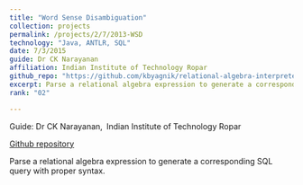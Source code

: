 ```yaml
---
title: "Word Sense Disambiguation"
collection: projects
permalink: /projects/2/7/2013-WSD
technology: "Java, ANTLR, SQL"
date: 7/3/2015
guide: Dr CK Narayanan
affiliation: Indian Institute of Technology Ropar
github_repo: "https://github.com/kbyagnik/relational-algebra-interpreter-using-antlr-v4"
excerpt: Parse a relational algebra expression to generate a corresponding SQL query with proper syntax.
rank: "02"

---
```


Guide: Dr CK Narayanan,&ensp;Indian Institute of Technology Ropar 

[Github repository](https://github.com/kbyagnik/relational-algebra-interpreter-using-antlr-v4)

Parse a relational algebra expression to generate a corresponding SQL query with proper syntax.
